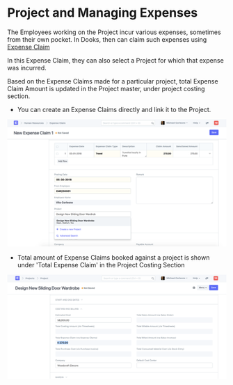 # Project and Managing Expenses

The Employees working on the Project incur various expenses, sometimes from their own pocket. In Dooks, then can claim such expenses using [Expense Claim](/dooks/human-resources/travel_and_expense_claim/expense-claim.md)

In this Expense Claim, they can also select a Project for which that expense was incurred.

Based on the Expense Claims made for a particular project, total Expense Claim Amount is updated in the Project master, under project costing section.

* You can create an Expense Claims directly and link it to the Project.

<img class="screenshot" alt="Project - Link Expense Claim" src="./assets/project-expense-claim-1.png">

* Total amount of Expense Claims booked against a project is shown under 'Total Expense Claim' in the Project Costing Section

<img class="screenshot" alt="Project - Total Expense Claim" src="./assets/project-expense-claim-2.png">